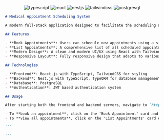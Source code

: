 <div align="center">
  <img src="https://img.shields.io/badge/-TypeScript-black?style=for-the-badge&logoColor=white&logo=typescript&color=3178C6" alt="typescript" />
  <img src="https://img.shields.io/badge/React-20232A?style=for-the-badge&logo=react&logoColor=61DAFB" alt="react"/>
  <img src="https://img.shields.io/badge/-NestJs-ea2845?style=flat-square&logo=nestjs&logoColor=white" alt="nestjs"/>
  <img src="https://img.shields.io/badge/Tailwind_CSS-38B2AC?style=for-the-badge&logo=tailwind-css&logoColor=white" alt="tailwindcss"/>
  <img src="https://img.shields.io/badge/PostgreSQL-316192?style=for-the-badge&logo=postgresql&logoColor=white" alt="postgresql"/>
</div>

````markdown
# Medical Appointment Scheduling System

A modern full-stack application designed to facilitate the scheduling and management of medical appointments.

## Features

- **Book Appointments**: Users can schedule new appointments using a simple form interface.
- **List Appointments**: A comprehensive list of all scheduled appointments is available and updated in real-time.
- **Modern Design**: A clean and modern UI/UX using React with TailwindCSS for styling.
- **Responsive Layout**: Fully responsive design that adapts to various screen sizes and devices.

## Technologies

- **Frontend**: React.js with TypeScript, TailwindCSS for styling
- **Backend**: Nest.js with TypeScript, TypeORM for database management
- **Database**: PostgreSQL
- **Authentication**: JWT based authentication system

## Usage

After starting both the frontend and backend servers, navigate to `http://localhost:3000` in your web browser to access the application.

- To **book an appointment**, click on the 'Book Appointment' card and fill out the form.
- To **view all appointments**, click on the 'List Appointments' card on the homepage.

```

```
````

